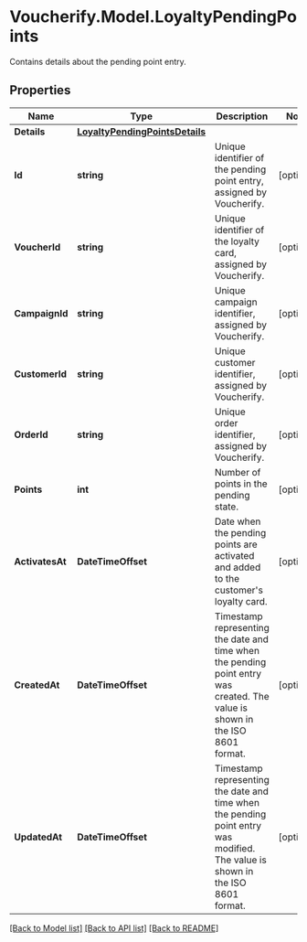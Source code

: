 # Voucherify.Model.LoyaltyPendingPoints
Contains details about the pending point entry.

## Properties

Name | Type | Description | Notes
------------ | ------------- | ------------- | -------------
**Details** | [**LoyaltyPendingPointsDetails**](LoyaltyPendingPointsDetails.md) |  | 
**Id** | **string** | Unique identifier of the pending point entry, assigned by Voucherify. | [optional] 
**VoucherId** | **string** | Unique identifier of the loyalty card, assigned by Voucherify. | [optional] 
**CampaignId** | **string** | Unique campaign identifier, assigned by Voucherify. | [optional] 
**CustomerId** | **string** | Unique customer identifier, assigned by Voucherify. | [optional] 
**OrderId** | **string** | Unique order identifier, assigned by Voucherify. | [optional] 
**Points** | **int** | Number of points in the pending state. | [optional] 
**ActivatesAt** | **DateTimeOffset** | Date when the pending points are activated and added to the customer&#39;s loyalty card. | [optional] 
**CreatedAt** | **DateTimeOffset** | Timestamp representing the date and time when the pending point entry was created. The value is shown in the ISO 8601 format. | [optional] 
**UpdatedAt** | **DateTimeOffset** | Timestamp representing the date and time when the pending point entry was modified. The value is shown in the ISO 8601 format. | [optional] 

[[Back to Model list]](../../README.md#documentation-for-models) [[Back to API list]](../../README.md#documentation-for-api-endpoints) [[Back to README]](../../README.md)

